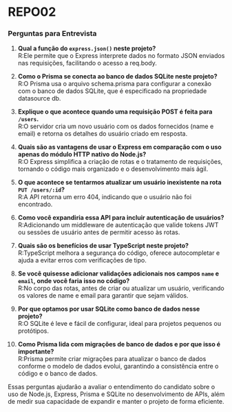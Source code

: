 # REPO02
 
### Perguntas para Entrevista

1. **Qual a função do `express.json()` neste projeto?**  
R:Ele permite que o Express interprete dados no formato JSON enviados nas requisições, facilitando o acesso a req.body.

2. **Como o Prisma se conecta ao banco de dados SQLite neste projeto?**  
R:O Prisma usa o arquivo schema.prisma para configurar a conexão com o banco de dados SQLite, que é especificado na propriedade datasource db.

3. **Explique o que acontece quando uma requisição POST é feita para `/users`.**  
R:O servidor cria um novo usuário com os dados fornecidos (name e email) e retorna os detalhes do usuário criado em resposta.

4. **Quais são as vantagens de usar o Express em comparação com o uso apenas do módulo HTTP nativo do Node.js?**  
R:O Express simplifica a criação de rotas e o tratamento de requisições, tornando o código mais organizado e o desenvolvimento mais ágil.

5. **O que acontece se tentarmos atualizar um usuário inexistente na rota `PUT /users/:id`?**  
R:A API retorna um erro 404, indicando que o usuário não foi encontrado.

6. **Como você expandiria essa API para incluir autenticação de usuários?**  
R:Adicionando um middleware de autenticação que valide tokens JWT ou sessões de usuário antes de permitir acesso às rotas.

7. **Quais são os benefícios de usar TypeScript neste projeto?**  
R:TypeScript melhora a segurança do código, oferece autocompletar e ajuda a evitar erros com verificações de tipo.

8. **Se você quisesse adicionar validações adicionais nos campos `name` e `email`, onde você faria isso no código?**  
R:No corpo das rotas, antes de criar ou atualizar um usuário, verificando os valores de name e email para garantir que sejam válidos.

9. **Por que optamos por usar SQLite como banco de dados nesse projeto?**  
R:O SQLite é leve e fácil de configurar, ideal para projetos pequenos ou protótipos.

10. **Como Prisma lida com migrações de banco de dados e por que isso é importante?**  
R:Prisma permite criar migrações para atualizar o banco de dados conforme o modelo de dados evolui, garantindo a consistência entre o código e o banco de dados.

Essas perguntas ajudarão a avaliar o entendimento do candidato sobre o uso de Node.js, Express, Prisma e SQLite no desenvolvimento de APIs, além de medir sua capacidade de expandir e manter o projeto de forma eficiente.

